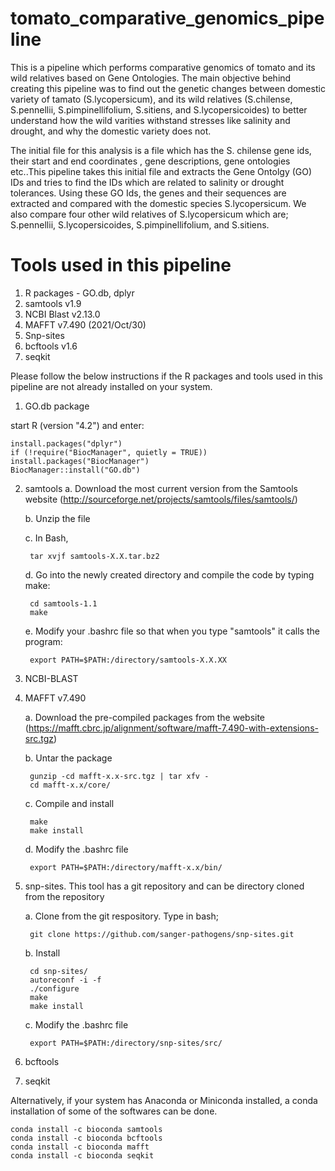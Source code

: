 # tomato_comparative_genomics_pipeline
This is a pipeline which performs comparative genomics of tomato and its wild relatives based on Gene Ontologies.
The main objective behind creating this pipeline was to find out the genetic changes between domestic variety of tamato (S.lycopersicum), and its wild relatives (S.chilense, S.pennellii, S.pimpinellifolium, S.sitiens, and S.lycopersicoides) to better understand how the wild varities withstand stresses like salinity and drought, and why the domestic variety does not.

The initial file for this analysis is a file which has the S. chilense gene ids, their start and end coordinates , gene descriptions, gene ontologies etc..This pipeline takes this initial file and extracts the Gene Ontolgy (GO) IDs and tries to find the IDs which are related to salinity or drought tolerances. Using these GO Ids, the genes and their sequences are extracted and compared with the domestic species S.lycopersicum. We also compare four other wild relatives of S.lycopersicum which are; S.pennellii, S.lycopersicoides, S.pimpinellifolium, and S.sitiens. 

# Tools used in this pipeline
1. R packages - GO.db, dplyr
2. samtools v1.9
3. NCBI Blast v2.13.0
4. MAFFT v7.490 (2021/Oct/30)
5. Snp-sites
6. bcftools v1.6 
7. seqkit

Please follow the below instructions if the R packages and tools used in this pipeline are not already installed on your system.

1. GO.db package

start R (version "4.2") and enter:

    install.packages("dplyr")
    if (!require("BiocManager", quietly = TRUE))
    install.packages("BiocManager")
    BiocManager::install("GO.db")


2. samtools
    a. Download the most current version from the Samtools website (http://sourceforge.net/projects/samtools/files/samtools/) 
    
    b. Unzip the file  
    
    c. In Bash,
    
        tar xvjf samtools-X.X.tar.bz2  
        
    d. Go into the newly created directory and compile the code by typing make: 
    
        cd samtools-1.1     
        make     
        
    e. Modify your .bashrc file so that when you type "samtools" it calls the program: 
    
        export PATH=$PATH:/directory/samtools-X.X.XX 
        
3. NCBI-BLAST

4. MAFFT v7.490

    a. Download the pre-compiled packages from the website (https://mafft.cbrc.jp/alignment/software/mafft-7.490-with-extensions-src.tgz)
    
    b. Untar the package  
    
        gunzip -cd mafft-x.x-src.tgz | tar xfv -      
        cd mafft-x.x/core/   
        
    c. Compile and install 
    
        make       
        make install  
        
    d. Modify the .bashrc file 
    
        export PATH=$PATH:/directory/mafft-x.x/bin/     
        
5. snp-sites. This tool has a git repository and can be directory cloned from the repository

    a. Clone from the git respository. Type in bash;  
    
        git clone https://github.com/sanger-pathogens/snp-sites.git   
        
    b. Install  
    
        cd snp-sites/      
        autoreconf -i -f      
        ./configure      
        make      
        make install  
        
    c. Modify the .bashrc file  
    
        export PATH=$PATH:/directory/snp-sites/src/  
        
6. bcftools

7. seqkit

Alternatively, if your system has Anaconda or Miniconda installed, a conda installation of some of the softwares can be done. 

    conda install -c bioconda samtools
    conda install -c bioconda bcftools
    conda install -c bioconda mafft
    conda install -c bioconda seqkit
